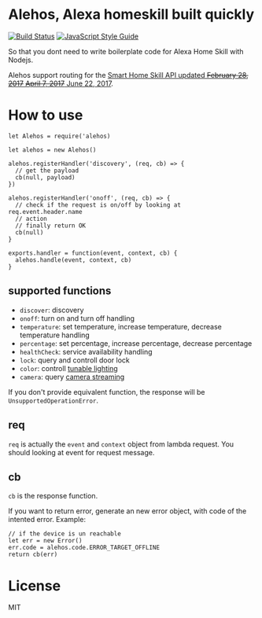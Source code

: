 # Alehos, Alexa homeskill built quickly

[![Build Status](https://travis-ci.org/nqd/alehos.svg?branch=master)](https://travis-ci.org/nqd/alehos)
[![JavaScript Style Guide](https://img.shields.io/badge/code_style-standard-brightgreen.svg)](https://standardjs.com)

So that you dont need to write boilerplate code for Alexa Home Skill with Nodejs.


Alehos support routing for the [Smart Home Skill API updated ~~February 28, 2017~~ ~~April 7, 2017~~ June 22, 2017](https://developer.amazon.com/public/solutions/alexa/alexa-skills-kit/docs/smart-home-skill-api-reference).

# How to use

```
let Alehos = require('alehos)

let alehos = new Alehos()

alehos.registerHandler('discovery', (req, cb) => {
  // get the payload
  cb(null, payload)
})

alehos.registerHandler('onoff', (req, cb) => {
  // check if the request is on/off by looking at req.event.header.name
  // action
  // finally return OK
  cb(null)
}

exports.handler = function(event, context, cb) {
  alehos.handle(event, context, cb)
}
```

## supported functions
- `discover`: discovery
- `onoff`: turn on and turn off handling
- `temperature`: set temperature, increase temperature, decrease temperature handling
- `percentage`: set percentage, increase percentage, decrease percentage
- `healthCheck`: service availability handling
- `lock`: query and controll door lock
- `color`: controll [tunable lighting](https://developer.amazon.com/public/solutions/alexa/alexa-skills-kit/docs/smart-home-skill-api-reference#tunable-lighting-control-messages)
- `camera`: query [camera streaming](https://developer.amazon.com/public/solutions/alexa/alexa-skills-kit/docs/smart-home-skill-api-reference#smart-home-camera-messages)

If you don't provide equivalent function, the response will be `UnsupportedOperationError`.

## req
`req` is actually the `event` and `context` object from lambda request. You should looking at event for request message.

## cb
`cb` is the response function.

If you want to return error, generate an new error object, with code of the intented error.
Example:
```
// if the device is un reachable
let err = new Error()
err.code = alehos.code.ERROR_TARGET_OFFLINE
return cb(err)
```

# License

MIT
